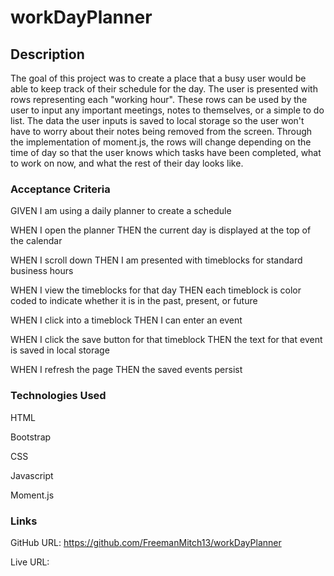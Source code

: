 # workDayPlanner
## Description 
  The goal of this project was to create a place that a busy user would be able to keep track of their schedule for the day. The user is presented with rows representing each "working hour". These rows can be used by the user to input any important meetings, notes to themselves, or a simple to do list. The data the user inputs is saved to local storage so the user won't have to worry about their notes being removed from the screen. Through the implementation of moment.js, the rows will change depending on the time of day so that the user knows which tasks have been completed, what to work on now, and what the rest of their day looks like.
### Acceptance Criteria

GIVEN I am using a daily planner to create a schedule

WHEN I open the planner
THEN the current day is displayed at the top of the calendar

WHEN I scroll down
THEN I am presented with timeblocks for standard business hours

WHEN I view the timeblocks for that day
THEN each timeblock is color coded to indicate whether it is in the past, present, or future

WHEN I click into a timeblock
THEN I can enter an event

WHEN I click the save button for that timeblock
THEN the text for that event is saved in local storage

WHEN I refresh the page
THEN the saved events persist

### Technologies Used

HTML

Bootstrap

CSS

Javascript

Moment.js

### Links

GitHub URL: https://github.com/FreemanMitch13/workDayPlanner

Live URL: 
